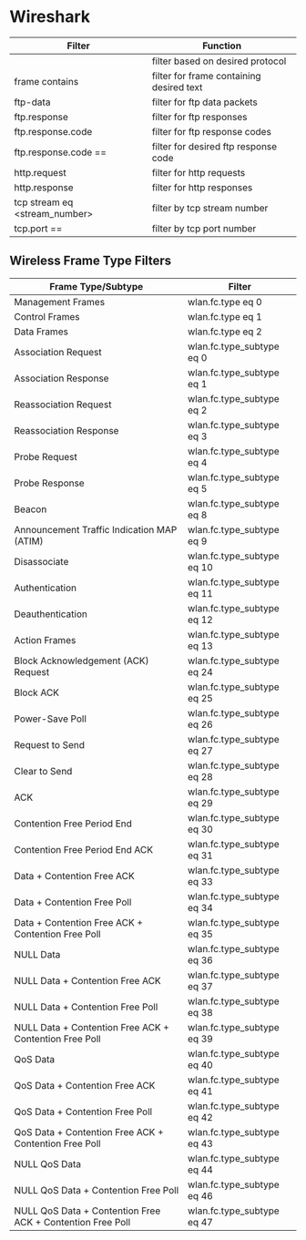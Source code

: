 # **Wireshark** #


| Filter						| Function								   |
|-------------------------------|------------------------------------------|
| <protocol>					| filter based on desired protocol		   |
| frame contains <text> 		| filter for frame containing desired text |
| ftp-data						| filter for ftp data packets			   |
| ftp.response					| filter for ftp responses				   |
| ftp.response.code 			| filter for ftp response codes 		   |
| ftp.response.code == <code>	| filter for desired ftp response code	   |
| http.request					| filter for http requests				   |
| http.response 				| filter for http responses 			   |
| tcp stream eq <stream_number> | filter by tcp stream number			   |
| tcp.port == <port>			| filter by tcp port number 			   |



## **Wireless Frame Type Filters** ##

| Frame Type/Subtype										 | Filter					  |
|------------------------------------------------------------|----------------------------|
| Management Frames 										 | wlan.fc.type eq 0		  |
| Control Frames											 | wlan.fc.type eq 1		  |
| Data Frames												 | wlan.fc.type eq 2		  |
| Association Request										 | wlan.fc.type_subtype eq 0  |
| Association Response										 | wlan.fc.type_subtype eq 1  |
| Reassociation Request 									 | wlan.fc.type_subtype eq 2  |
| Reassociation Response									 | wlan.fc.type_subtype eq 3  |
| Probe Request 											 | wlan.fc.type_subtype eq 4  |
| Probe Response											 | wlan.fc.type_subtype eq 5  |
| Beacon													 | wlan.fc.type_subtype eq 8  |
| Announcement Traffic Indication MAP (ATIM)				 | wlan.fc.type_subtype eq 9  |
| Disassociate												 | wlan.fc.type_subtype eq 10 |
| Authentication											 | wlan.fc.type_subtype eq 11 |
| Deauthentication											 | wlan.fc.type_subtype eq 12 |
| Action Frames 											 | wlan.fc.type_subtype eq 13 |
| Block Acknowledgement (ACK) Request						 | wlan.fc.type_subtype eq 24 |
| Block ACK 												 | wlan.fc.type_subtype eq 25 |
| Power-Save Poll											 | wlan.fc.type_subtype eq 26 |
| Request to Send											 | wlan.fc.type_subtype eq 27 |
| Clear to Send 											 | wlan.fc.type_subtype eq 28 |
| ACK														 | wlan.fc.type_subtype eq 29 |
| Contention Free Period End								 | wlan.fc.type_subtype eq 30 |
| Contention Free Period End ACK							 | wlan.fc.type_subtype eq 31 |
| Data + Contention Free ACK								 | wlan.fc.type_subtype eq 33 |
| Data + Contention Free Poll								 | wlan.fc.type_subtype eq 34 |
| Data + Contention Free ACK + Contention Free Poll 		 | wlan.fc.type_subtype eq 35 |
| NULL Data 												 | wlan.fc.type_subtype eq 36 |
| NULL Data + Contention Free ACK							 | wlan.fc.type_subtype eq 37 |
| NULL Data + Contention Free Poll							 | wlan.fc.type_subtype eq 38 |
| NULL Data + Contention Free ACK + Contention Free Poll	 | wlan.fc.type_subtype eq 39 |
| QoS Data													 | wlan.fc.type_subtype eq 40 |
| QoS Data + Contention Free ACK							 | wlan.fc.type_subtype eq 41 |
| QoS Data + Contention Free Poll							 | wlan.fc.type_subtype eq 42 |
| QoS Data + Contention Free ACK + Contention Free Poll 	 | wlan.fc.type_subtype eq 43 |
| NULL QoS Data 											 | wlan.fc.type_subtype eq 44 |
| NULL QoS Data + Contention Free Poll						 | wlan.fc.type_subtype eq 46 |
| NULL QoS Data + Contention Free ACK + Contention Free Poll | wlan.fc.type_subtype eq 47 |


